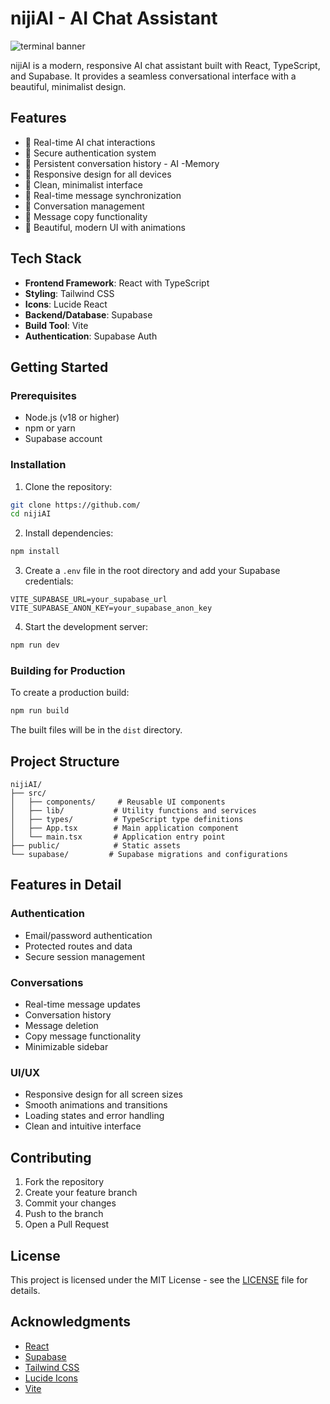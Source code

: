 # nijiAI - AI Chat Assistant

![terminal banner](https://github.com/)


nijiAI is a modern, responsive AI chat assistant built with React, TypeScript, and Supabase. It provides a seamless conversational interface with a beautiful, minimalist design.



## Features

- 🤖 Real-time AI chat interactions
- 🔐 Secure authentication system
- 💾 Persistent conversation history - AI -Memory
- 📱 Responsive design for all devices
- 🌙 Clean, minimalist interface
- 🔄 Real-time message synchronization
- 📝 Conversation management
- 🎯 Message copy functionality
- 🎨 Beautiful, modern UI with animations

## Tech Stack

- **Frontend Framework**: React with TypeScript
- **Styling**: Tailwind CSS
- **Icons**: Lucide React
- **Backend/Database**: Supabase
- **Build Tool**: Vite
- **Authentication**: Supabase Auth

## Getting Started

### Prerequisites

- Node.js (v18 or higher)
- npm or yarn
- Supabase account

### Installation

1. Clone the repository:
```bash
git clone https://github.com/
cd nijiAI
```

2. Install dependencies:
```bash
npm install
```

3. Create a `.env` file in the root directory and add your Supabase credentials:
```env
VITE_SUPABASE_URL=your_supabase_url
VITE_SUPABASE_ANON_KEY=your_supabase_anon_key
```

4. Start the development server:
```bash
npm run dev
```

### Building for Production

To create a production build:

```bash
npm run build
```

The built files will be in the `dist` directory.

## Project Structure

```
nijiAI/
├── src/
│   ├── components/     # Reusable UI components
│   ├── lib/           # Utility functions and services
│   ├── types/         # TypeScript type definitions
│   ├── App.tsx        # Main application component
│   └── main.tsx       # Application entry point
├── public/            # Static assets
└── supabase/         # Supabase migrations and configurations
```

## Features in Detail

### Authentication
- Email/password authentication
- Protected routes and data
- Secure session management

### Conversations
- Real-time message updates
- Conversation history
- Message deletion
- Copy message functionality
- Minimizable sidebar

### UI/UX
- Responsive design for all screen sizes
- Smooth animations and transitions
- Loading states and error handling
- Clean and intuitive interface

## Contributing

1. Fork the repository
2. Create your feature branch
3. Commit your changes 
4. Push to the branch 
5. Open a Pull Request

## License

This project is licensed under the MIT License - see the [LICENSE](LICENSE) file for details.

## Acknowledgments

- [React](https://reactjs.org/)
- [Supabase](https://supabase.io/)
- [Tailwind CSS](https://tailwindcss.com/)
- [Lucide Icons](https://lucide.dev/)
- [Vite](https://vitejs.dev/)
